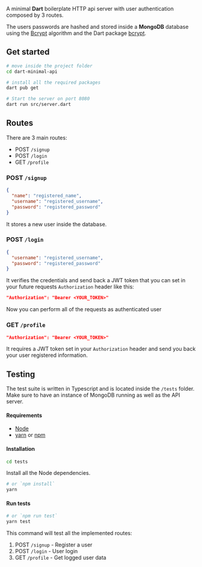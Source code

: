 A minimal **Dart** boilerplate HTTP api server with user authentication composed by 3 routes.

The users passwords are hashed and stored inside a **MongoDB** database using the [Bcrypt](https://en.wikipedia.org/wiki/Bcrypt) algorithm and the Dart package [bcrypt](https://pub.dev/documentation/bcrypt/latest/).

## Get started

```sh
# move inside the project folder
cd dart-minimal-api

# install all the required packages
dart pub get

# Start the server on port 8080
dart run src/server.dart

```

## Routes

There are 3 main routes:

- POST `/signup`
- POST `/login`
- GET `/profile`

### POST `/signup`

```json
{
  "name": "registered_name",
  "username": "registered_username",
  "password": "registered_password"
}
```

It stores a new user inside the database.

### POST `/login`

```json
{
  "username": "registered_username",
  "password": "registered_password"
}
```

It verifies the credentials and send back a JWT token that you can set in your future requests `Authorization` header like this:

```json
"Authorization": "Bearer <YOUR_TOKEN>"
```

Now you can perform all of the requests as authenticated user

### GET `/profile`

```json
"Authorization": "Bearer <YOUR_TOKEN>"
```

It requires a JWT token set in your `Authorization` header and send you back your user registered information.


## Testing
The test suite is written in Typescript and is located inside the `/tests` folder. Make sure to have an instance of MongoDB running as well as the API server.
#### Requirements
- [Node](https://nodejs.org/en)
- [yarn](https://yarnpkg.com/) or [npm](https://www.npmjs.com/)
#### Installation
```sh
cd tests
```
Install all the Node dependencies.
```sh
# or `npm install`
yarn
```

#### Run tests
```sh
# or `npm run test`
yarn test
```
This command will test all the implemented routes:
1. POST `/signup` -  Register a user
1. POST `/login` -  User login
1. GET `/profile` -  Get logged user data
